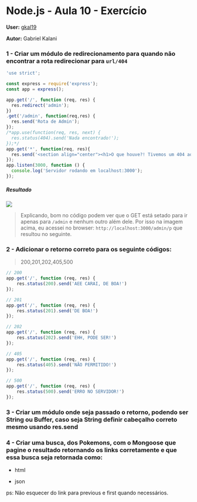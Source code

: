 # Node.js - Aula 10 - Exercício 

**User:** [gkal19](https://github.com/gkal19)

**Autor:** Gabriel Kalani

### 1 - Criar um módulo de redirecionamento para quando não encontrar a rota redirecionar para `url/404`
```js
'use strict';

const express = require('express');
const app = express();

app.get('/', function (req, res) {
  res.redirect('admin');
})
.get('/admin', function(req,res) {
  res.send('Rota de Admin');
});
/*app.use(function(req, res, next) {
  res.status(404).send('Nada encontrado!');
});*/
app.get('*', function(req, res){
  res.send('<section align="center"><h1>O que houve?! Tivemos um 404 aqui.</h1><hr><img src="https://raw.githubusercontent.com/Webschool-io/be-mean-instagram/master/Apostila/module-nodejs/src/aula-express/public/logo-webschool.png"></section>', 404);
});
app.listen(3000, function () {
  console.log('Servidor rodando em localhost:3000');
});
```
##### Resultado
![](http://i.imgur.com/B94I4bV.png)

> Explicando, bom no código podem ver que o GET está setado para ir apenas para `/admin` e nenhum outro além dele. Por isso na imagem acima, eu acessei no browser: `http://localhost:3000/admin/p` que resultou no seguinte.

### 2 - Adicionar o retorno correto para os seguinte códigos:
> 200,201,202,405,500

```js
// 200
app.get('/', function (req, res) {
    res.status(200).send('AEE CARAI, DE BOA!')
});

// 201
app.get('/', function (req, res) {
    res.status(201).send('DE BOA!')
});

// 202
app.get('/', function (req, res) {
    res.status(202).send('EHH, PODE SER!')
});

// 405
app.get('/', function (req, res) {
    res.status(405).send('NÃO PERMITIDO!')
});

// 500
app.get('/', function (req, res) {
    res.status(500).send('ERRO NO SERVIDOR!')
});
```

### 3 - Criar um módulo onde seja passado o retorno, podendo ser String ou Buffer, caso seja String definir cabeçalho correto mesmo usando res.send

### 4 - Criar uma busca, dos Pokemons, com o Mongoose que pagine o resultado retornando os links corretamente e que essa busca seja retornada como:

- html

- json


ps: Não esquecer do link para previous e first quando necessários.
